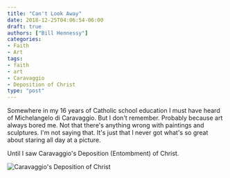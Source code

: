 ```yaml
---
title: "Can't Look Away"
date: 2018-12-25T04:06:54-06:00
draft: true
authors: ["Bill Hennessy"]
categories:
- Faith
- Art
tags:
- faith
- art
- Caravaggio
- Deposition of Christ
type: "post"
---
```


Somewhere in my 16 years of Catholic school education I must have heard of Michelangelo di Caravaggio. But I don't remember. Probably because art always bored me. Not that there's anything wrong with paintings and sculptures. I'm not saying that. It's just that I never got what's so great about staring all day at a picture. 

Until I saw Caravaggio's Deposition (Entombment) of Christ. 

![Caravaggio's Deposition of Christ](/images/uploads/michelangelo_caravaggio_29_the_entombment_of_christ.jpg)
